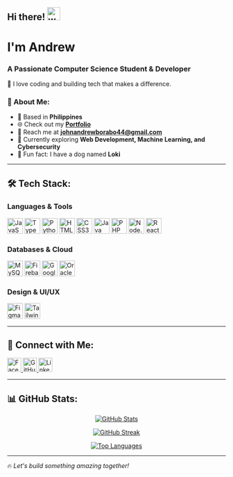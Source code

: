 ## Hi there! <img src="https://user-images.githubusercontent.com/18350557/176309783-0785949b-9127-417c-8b55-ab5a4333674e.gif" width="30px" alt="wave">

# I'm Andrew
### A Passionate Computer Science Student & Developer

🚀 I love coding and building tech that makes a difference.

### 🌟 About Me:
- 📍 Based in **Philippines**
- 🌐 Check out my **[Portfolio](lulli-dev.vercel.app)**
- 📩 Reach me at **[johnandrewborabo44@gmail.com](mailto:johnandrewborabo44@gmail.com)**
- 🧠 Currently exploring **Web Development, Machine Learning, and Cybersecurity**
- 🐶 Fun fact: I have a dog named **Loki**

---

## 🛠️ Tech Stack:

### **Languages & Tools**
<p align="left">
  <img src="https://raw.githubusercontent.com/danielcranney/readme-generator/main/public/icons/skills/javascript-colored.svg" width="36" alt="JavaScript" />
  <img src="https://raw.githubusercontent.com/danielcranney/readme-generator/main/public/icons/skills/typescript-colored.svg" width="36" alt="TypeScript" />
  <img src="https://raw.githubusercontent.com/danielcranney/readme-generator/main/public/icons/skills/python-colored.svg" width="36" alt="Python" />
  <img src="https://raw.githubusercontent.com/danielcranney/readme-generator/main/public/icons/skills/html5-colored.svg" width="36" alt="HTML5" />
  <img src="https://raw.githubusercontent.com/danielcranney/readme-generator/main/public/icons/skills/css3-colored.svg" width="36" alt="CSS3" />
  <img src="https://raw.githubusercontent.com/danielcranney/readme-generator/main/public/icons/skills/java-colored.svg" width="36" alt="Java" />
  <img src="https://raw.githubusercontent.com/danielcranney/readme-generator/main/public/icons/skills/php-colored.svg" width="36" alt="PHP" />
  <img src="https://raw.githubusercontent.com/danielcranney/readme-generator/main/public/icons/skills/nodejs-colored.svg" width="36" alt="Node.js" />
  <img src="https://raw.githubusercontent.com/danielcranney/readme-generator/main/public/icons/skills/react-colored.svg" width="36" alt="React" />
</p>

### **Databases & Cloud**
<p align="left">
  <img src="https://raw.githubusercontent.com/danielcranney/readme-generator/main/public/icons/skills/mysql-colored.svg" width="36" alt="MySQL" />
  <img src="https://raw.githubusercontent.com/danielcranney/readme-generator/main/public/icons/skills/firebase-colored.svg" width="36" alt="Firebase" />
  <img src="https://raw.githubusercontent.com/danielcranney/readme-generator/main/public/icons/skills/googlecloud-colored.svg" width="36" alt="Google Cloud" />
  <img src="https://raw.githubusercontent.com/danielcranney/readme-generator/main/public/icons/skills/oracle-colored.svg" width="36" alt="Oracle" />
</p>

### **Design & UI/UX**
<p align="left">
  <img src="https://raw.githubusercontent.com/danielcranney/readme-generator/main/public/icons/skills/figma-colored.svg" width="36" alt="Figma" />
  <img src="https://raw.githubusercontent.com/danielcranney/readme-generator/main/public/icons/skills/tailwindcss-colored.svg" width="36" alt="Tailwind CSS" />
</p>

---

## 📱 Connect with Me:
<p align="left">
  <a href="https://www.facebook.com/johnandrewborabo44" target="_blank">
    <img src="https://raw.githubusercontent.com/danielcranney/readme-generator/main/public/icons/socials/facebook.svg" width="32" alt="Facebook" />
  </a>
  <a href="https://github.com/lulli30" target="_blank">
    <img src="https://raw.githubusercontent.com/danielcranney/readme-generator/main/public/icons/socials/github.svg" width="32" alt="GitHub" />
  </a>
  <a href="https://www.linkedin.com/in/john-andrew-borabo-3533b3255/" target="_blank">
    <img src="https://raw.githubusercontent.com/danielcranney/readme-generator/main/public/icons/socials/linkedin.svg" width="32" alt="LinkedIn" />
  </a>
</p>

---

## 📊 GitHub Stats:
<p align="center">
  <a href="http://www.github.com/lulli30">
    <img src="https://github-readme-stats.vercel.app/api?username=lulli30&show_icons=true&theme=tokyonight&hide_border=true" alt="GitHub Stats" />
  </a>
</p>

<p align="center">
  <a href="http://www.github.com/lulli30">
    <img src="https://github-readme-streak-stats.herokuapp.com/?user=lulli30&theme=tokyonight&hide_border=true" alt="GitHub Streak" />
  </a>
</p>

<p align="center">
  <a href="https://github.com/lulli30">
    <img src="https://github-readme-stats.vercel.app/api/top-langs/?username=lulli30&langs_count=10&theme=tokyonight&hide_border=true" alt="Top Languages" />
  </a>
</p>

---

🔥 *Let's build something amazing together!*

